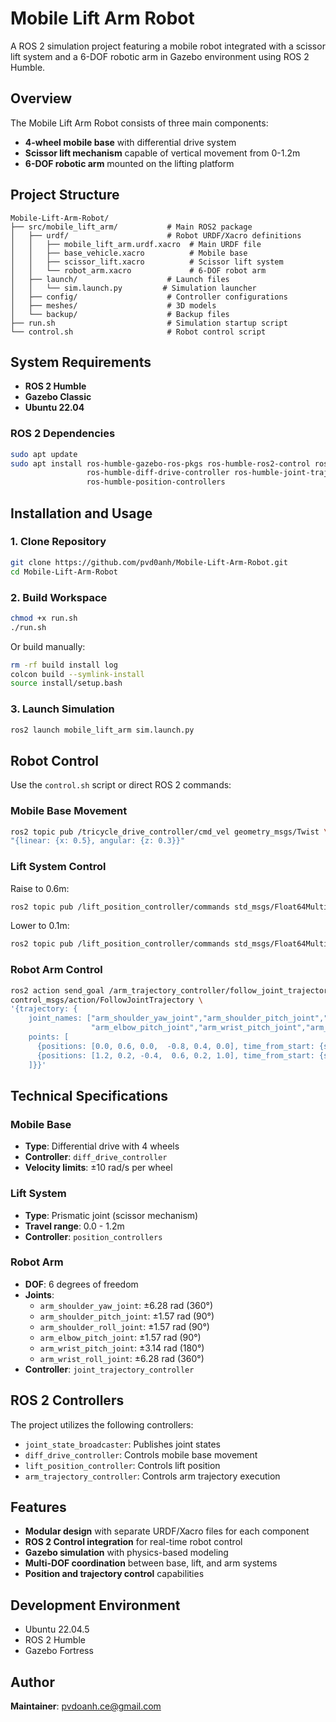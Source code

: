 # Mobile Lift Arm Robot

A ROS 2 simulation project featuring a mobile robot integrated with a scissor lift system and a 6-DOF robotic arm in Gazebo environment using ROS 2 Humble.

## Overview

The Mobile Lift Arm Robot consists of three main components:
- **4-wheel mobile base** with differential drive system
- **Scissor lift mechanism** capable of vertical movement from 0-1.2m
- **6-DOF robotic arm** mounted on the lifting platform

## Project Structure

```
Mobile-Lift-Arm-Robot/
├── src/mobile_lift_arm/           # Main ROS2 package
│   ├── urdf/                      # Robot URDF/Xacro definitions
│   │   ├── mobile_lift_arm.urdf.xacro  # Main URDF file
│   │   ├── base_vehicle.xacro          # Mobile base
│   │   ├── scissor_lift.xacro          # Scissor lift system
│   │   └── robot_arm.xacro             # 6-DOF robot arm
│   ├── launch/                    # Launch files
│   │   └── sim.launch.py         # Simulation launcher
│   ├── config/                    # Controller configurations
│   ├── meshes/                    # 3D models
│   └── backup/                    # Backup files
├── run.sh                         # Simulation startup script
└── control.sh                     # Robot control script
```

## System Requirements

- **ROS 2 Humble**
- **Gazebo Classic**
- **Ubuntu 22.04**

### ROS 2 Dependencies

```bash
sudo apt update
sudo apt install ros-humble-gazebo-ros-pkgs ros-humble-ros2-control ros-humble-ros2-controllers \
                 ros-humble-diff-drive-controller ros-humble-joint-trajectory-controller \
                 ros-humble-position-controllers
```

## Installation and Usage

### 1. Clone Repository

```bash
git clone https://github.com/pvd0anh/Mobile-Lift-Arm-Robot.git
cd Mobile-Lift-Arm-Robot
```

### 2. Build Workspace

```bash
chmod +x run.sh
./run.sh
```

Or build manually:

```bash
rm -rf build install log
colcon build --symlink-install
source install/setup.bash
```

### 3. Launch Simulation

```bash
ros2 launch mobile_lift_arm sim.launch.py
```

## Robot Control

Use the `control.sh` script or direct ROS 2 commands:

### Mobile Base Movement

```bash
ros2 topic pub /tricycle_drive_controller/cmd_vel geometry_msgs/Twist \
"{linear: {x: 0.5}, angular: {z: 0.3}}"
```

### Lift System Control

Raise to 0.6m:
```bash
ros2 topic pub /lift_position_controller/commands std_msgs/Float64MultiArray "data: [0.6]"
```

Lower to 0.1m:
```bash
ros2 topic pub /lift_position_controller/commands std_msgs/Float64MultiArray "data: [0.1]"
```

### Robot Arm Control

```bash
ros2 action send_goal /arm_trajectory_controller/follow_joint_trajectory \
control_msgs/action/FollowJointTrajectory \
'{trajectory: {
    joint_names: ["arm_shoulder_yaw_joint","arm_shoulder_pitch_joint","arm_shoulder_roll_joint",
                  "arm_elbow_pitch_joint","arm_wrist_pitch_joint","arm_wrist_roll_joint"],
    points: [
      {positions: [0.0, 0.6, 0.0,  -0.8, 0.4, 0.0], time_from_start: {sec: 2}},
      {positions: [1.2, 0.2, -0.4,  0.6, 0.2, 1.0], time_from_start: {sec: 5}}
    ]}}'
```

## Technical Specifications

### Mobile Base
- **Type**: Differential drive with 4 wheels
- **Controller**: `diff_drive_controller`
- **Velocity limits**: ±10 rad/s per wheel

### Lift System
- **Type**: Prismatic joint (scissor mechanism)
- **Travel range**: 0.0 - 1.2m
- **Controller**: `position_controllers`

### Robot Arm
- **DOF**: 6 degrees of freedom
- **Joints**:
  - `arm_shoulder_yaw_joint`: ±6.28 rad (360°)
  - `arm_shoulder_pitch_joint`: ±1.57 rad (90°)
  - `arm_shoulder_roll_joint`: ±1.57 rad (90°)
  - `arm_elbow_pitch_joint`: ±1.57 rad (90°)
  - `arm_wrist_pitch_joint`: ±3.14 rad (180°)
  - `arm_wrist_roll_joint`: ±6.28 rad (360°)
- **Controller**: `joint_trajectory_controller`

## ROS 2 Controllers

The project utilizes the following controllers:
- `joint_state_broadcaster`: Publishes joint states
- `diff_drive_controller`: Controls mobile base movement
- `lift_position_controller`: Controls lift position
- `arm_trajectory_controller`: Controls arm trajectory execution

## Features

- **Modular design** with separate URDF/Xacro files for each component
- **ROS 2 Control integration** for real-time robot control
- **Gazebo simulation** with physics-based modeling
- **Multi-DOF coordination** between base, lift, and arm systems
- **Position and trajectory control** capabilities

## Development Environment

- Ubuntu 22.04.5
- ROS 2 Humble
- Gazebo Fortress

## Author

**Maintainer**: [pvdoanh.ce@gmail.com](mailto:pvdoanh.ce@gmail.com)
